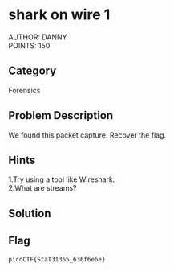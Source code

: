 <h1>shark on wire 1</h1>
AUTHOR: DANNY<br>
POINTS: 150

<h2>Category</h2>
Forensics

<h2>Problem Description</h2>
We found this packet capture. Recover the flag.

<h2>Hints</h2>
1.Try using a tool like Wireshark.<br>
2.What are streams?

<h2>Solution</h2>


<h2>Flag</h2>
<code>picoCTF{StaT31355_636f6e6e}</code>
